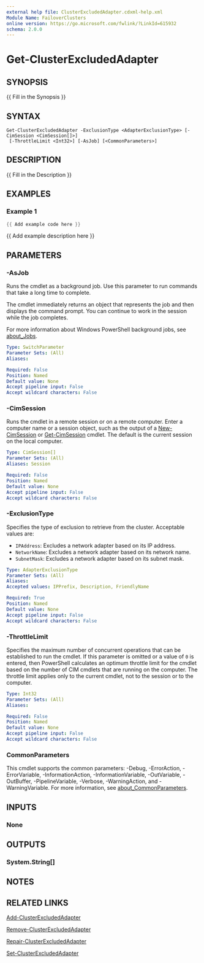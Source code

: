 ```yaml
---
external help file: ClusterExcludedAdapter.cdxml-help.xml
Module Name: FailoverClusters
online version: https://go.microsoft.com/fwlink/?LinkId=615932
schema: 2.0.0
---
```


# Get-ClusterExcludedAdapter

## SYNOPSIS
{{ Fill in the Synopsis }}

## SYNTAX

```
Get-ClusterExcludedAdapter -ExclusionType <AdapterExclusionType> [-CimSession <CimSession[]>]
 [-ThrottleLimit <Int32>] [-AsJob] [<CommonParameters>]
```

## DESCRIPTION

{{ Fill in the Description }}

## EXAMPLES

### Example 1

```powershell
{{ Add example code here }}
```

{{ Add example description here }}

## PARAMETERS

### -AsJob

Runs the cmdlet as a background job. Use this parameter to run commands that take a long time to
complete.

The cmdlet immediately returns an object that represents the job and then displays the command
prompt. You can continue to work in the session while the job completes.

For more information about Windows PowerShell background jobs, see
[about_Jobs](/powershell/module/microsoft.powershell.core/about/about_jobs).

```yaml
Type: SwitchParameter
Parameter Sets: (All)
Aliases:

Required: False
Position: Named
Default value: None
Accept pipeline input: False
Accept wildcard characters: False
```

### -CimSession

Runs the cmdlet in a remote session or on a remote computer. Enter a computer name or a session
object, such as the output of a [New-CimSession](/powershell/module/cimcmdlets/new-cimsession)
or [Get-CimSession](/powershell/module/cimcmdlets/get-cimsession) cmdlet. The default is the
current session on the local computer.

```yaml
Type: CimSession[]
Parameter Sets: (All)
Aliases: Session

Required: False
Position: Named
Default value: None
Accept pipeline input: False
Accept wildcard characters: False
```

### -ExclusionType

Specifies the type of exclusion to retrieve from the cluster. Acceptable values are:

- `IPAddress`: Excludes a network adapter based on its IP address.
- `NetworkName`: Excludes a network adapter based on its network name.
- `SubnetMask`: Excludes a network adapter based on its subnet mask.

```yaml
Type: AdapterExclusionType
Parameter Sets: (All)
Aliases:
Accepted values: IPPrefix, Description, FriendlyName

Required: True
Position: Named
Default value: None
Accept pipeline input: False
Accept wildcard characters: False
```

### -ThrottleLimit

Specifies the maximum number of concurrent operations that can be established to run the cmdlet. If
this parameter is omitted or a value of `0` is entered, then PowerShell calculates an optimum
throttle limit for the cmdlet based on the number of CIM cmdlets that are running on the computer.
The throttle limit applies only to the current cmdlet, not to the session or to the computer.

```yaml
Type: Int32
Parameter Sets: (All)
Aliases:

Required: False
Position: Named
Default value: None
Accept pipeline input: False
Accept wildcard characters: False
```

### CommonParameters

This cmdlet supports the common parameters: -Debug, -ErrorAction, -ErrorVariable,
-InformationAction, -InformationVariable, -OutVariable, -OutBuffer, -PipelineVariable, -Verbose,
-WarningAction, and -WarningVariable. For more information, see
[about_CommonParameters](/powershell/module/microsoft.powershell.core/about/about_commonparameters).

## INPUTS

### None

## OUTPUTS

### System.String[]

## NOTES

## RELATED LINKS

[Add-ClusterExcludedAdapter](add-clusterexcludedadapter.md)

[Remove-ClusterExcludedAdapter](remove-clusterexcludedadapter.md)

[Repair-ClusterExcludedAdapter](repair-clusterexcludedadapter.md)

[Set-ClusterExcludedAdapter](set-clusterexcludedadapter.md)
